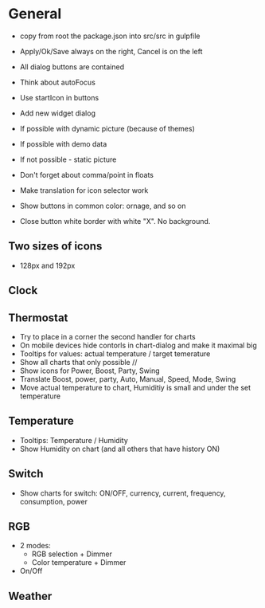 # General
- copy from root the package.json into src/src in gulpfile
- Apply/Ok/Save always on the right, Cancel is on the left
- All dialog buttons are contained
- Think about autoFocus
- Use startIcon in buttons

- Add new widget dialog
 - If possible with dynamic picture (because of themes)
 - If possible with demo data
 - If not possible - static picture

- Don't forget about comma/point in floats

- Make translation for icon selector work

- Show buttons in common color: ornage, and so on
- Close button white border with white "X". No background. 

## Two sizes of icons
- 128px and 192px

## Clock
## Thermostat
- Try to place in a corner the second handler for charts
- On mobile devices hide contorls in chart-dialog and make it maximal big
- Tooltips for values: actual temperature / target temerature
- Show all charts that only possible //
- Show icons for Power, Boost, Party, Swing
- Translate Boost, power, party, Auto, Manual, Speed, Mode, Swing
- Move actual temperature to chart, Humiditiy is small and under the set temperature

## Temperature
- Tooltips: Temperature / Humidity
- Show Humidity on chart (and all others that have history ON)

## Switch
- Show charts for switch: ON/OFF, currency, current, frequency, consumption, power

## RGB
- 2 modes:
  - RGB selection + Dimmer
  - Color temperature + Dimmer
- On/Off  

## Weather